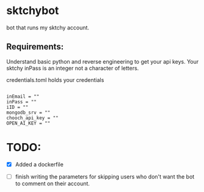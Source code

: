 # sktchybot
bot that runs my sktchy account.




## Requirements:
Understand basic python and reverse engineering to get your api keys.
Your sktchy inPass is an integer not a character of letters. 

credentials.toml holds your credentials

```

inEmail = ""
inPass = ""
iID = ""
mongodb_srv = ""
chooch_api_key = ""
OPEN_AI_KEY = ""

```







# TODO: 
-[x] Added a dockerfile 

- [ ] finish writing the parameters for skipping users who don't want the bot to comment on their account.



